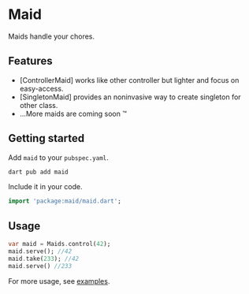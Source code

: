 # Maid

Maids handle your chores.

## Features

- [ControllerMaid] works like other controller but lighter and focus on easy-access.
- [SingletonMaid] provides an noninvasive way to create singleton for other class.
- ...More maids are coming soon :tm:

## Getting started

Add `maid` to your `pubspec.yaml`.
```sh
dart pub add maid
```

Include it in your code.
```dart
import 'package:maid/maid.dart';
```

## Usage

```dart
var maid = Maids.control(42);
maid.serve(); //42
maid.take(233); //42
maid.serve() //233
```
For more usage, see [examples](example/).
